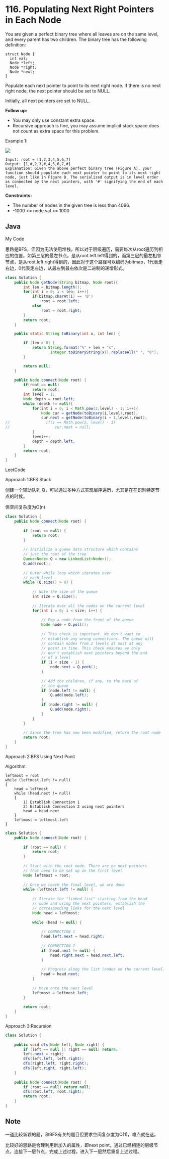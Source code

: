 # 116. Populating Next Right Pointers in Each Node

You are given a perfect binary tree where all leaves are on the same level, and every parent has two children. The binary tree has the following definition:
 

```
struct Node {
  int val;
  Node *left;
  Node *right;
  Node *next;
}
```
Populate each next pointer to point to its next right node. If there is no next right node, the next pointer should be set to NULL.

Initially, all next pointers are set to NULL.

**Follow up:**

- You may only use constant extra space.
- Recursive approach is fine, you may assume implicit stack space does not count as extra space for this problem.
 
Example 1:

![](https://assets.leetcode.com/uploads/2019/02/14/116_sample.png)

```
Input: root = [1,2,3,4,5,6,7]
Output: [1,#,2,3,#,4,5,6,7,#]
Explanation: Given the above perfect binary tree (Figure A), your function should populate each next pointer to point to its next right node, just like in Figure B. The serialized output is in level order as connected by the next pointers, with '#' signifying the end of each level.
```

**Constraints:**

- The number of nodes in the given tree is less than 4096.
- -1000 <= node.val <= 1000

## Java

My Code

思路是BFS，但因为无法使用堆栈，所以对于层级遍历，需要每次从root遍历到相应的位置，如第三层的最左节点，是从root.left.left得到的，而第三层的最左相邻节点，是从root.left.right得到的，因此对于这个路径可以编码为bitmap，1代表走右边，0代表走左边，从最左到最右依次是二进制的递增形式。

```java
class Solution {
    public Node getNode(String bitmap, Node root){
        int len = bitmap.length();
        for(int i = 0; i < len; i++){
            if(bitmap.charAt(i) == '0')
                root = root.left;
            else
                root = root.right;
        }
        return root;
    }

    public static String toBinary(int x, int len) {

        if (len > 0) {
            return String.format("%" + len + "s",
                    Integer.toBinaryString(x)).replaceAll(" ", "0");
        }

        return null;
    }
    
    public Node connect(Node root) {
        if(root == null)
            return root;
        int level = 1;
        Node depth = root.left;
        while (depth != null){
            for(int i = 0; i < Math.pow(2,level) - 1; i++){
                Node cur = getNode(toBinary(i,level),root);
                cur.next = getNode(toBinary(i + 1,level),root);
//                if(i == Math.pow(2, level) - 1)
//                    cur.next = null;
            }
            level++;
            depth = depth.left;
        }
        return root;
    }
}
```

LeetCode 

Approach 1:BFS Stack

创建一个辅助队列 Q，可以通过多种方式实现层序遍历，尤其是在在识别特定节点的时候。

但空间复杂度为O(n)

```java
class Solution {
    public Node connect(Node root) {
        
        if (root == null) {
            return root;
        }
        
        // Initialize a queue data structure which contains
        // just the root of the tree
        Queue<Node> Q = new LinkedList<Node>(); 
        Q.add(root);
        
        // Outer while loop which iterates over 
        // each level
        while (Q.size() > 0) {
            
            // Note the size of the queue
            int size = Q.size();
            
            // Iterate over all the nodes on the current level
            for(int i = 0; i < size; i++) {
                
                // Pop a node from the front of the queue
                Node node = Q.poll();
                
                // This check is important. We don't want to
                // establish any wrong connections. The queue will
                // contain nodes from 2 levels at most at any
                // point in time. This check ensures we only 
                // don't establish next pointers beyond the end
                // of a level
                if (i < size - 1) {
                    node.next = Q.peek();
                }
                
                // Add the children, if any, to the back of
                // the queue
                if (node.left != null) {
                    Q.add(node.left);
                }
                if (node.right != null) {
                    Q.add(node.right);
                }
            }
        }
        
        // Since the tree has now been modified, return the root node
        return root;
    }
}
```

Approach 2:BFS Using Next Ponit

Algorithm:
```
leftmost = root
while (leftmost.left != null)
{
    head = leftmost
    while (head.next != null)
    {
        1) Establish Connection 1
        2) Establish Connection 2 using next pointers
        head = head.next
    }
    leftmost = leftmost.left
}
```

```java
class Solution {
    public Node connect(Node root) {
        
        if (root == null) {
            return root;
        }
        
        // Start with the root node. There are no next pointers
        // that need to be set up on the first level
        Node leftmost = root;
        
        // Once we reach the final level, we are done
        while (leftmost.left != null) {
            
            // Iterate the "linked list" starting from the head
            // node and using the next pointers, establish the 
            // corresponding links for the next level
            Node head = leftmost;
            
            while (head != null) {
                
                // CONNECTION 1
                head.left.next = head.right;
                
                // CONNECTION 2
                if (head.next != null) {
                    head.right.next = head.next.left;
                }
                
                // Progress along the list (nodes on the current level)
                head = head.next;
            }
            
            // Move onto the next level
            leftmost = leftmost.left;
        }
        
        return root;
    }
}
```

Approach 3:Recursion

```java
class Solution {
    
    public void dfs(Node left, Node right) {
        if (left == null || right == null) return;
        left.next = right;
        dfs(left.left, left.right);
        dfs(right.left, right.right);
        dfs(left.right, right.left);
    }
    
    public Node connect(Node root) {
        if (root == null) return null;
        dfs(root.left, root.right);
        return root;
    }
}
```

## Note

一道比较新颖的题，和BFS有关的题目但要求空间复杂度为O(1)，难点就在这。

比较好的思路是合理利用新加入的属性，即next point，通过已经相连的层级节点，连接下一层节点，完成上述过程，进入下一层然后重复上述过程。